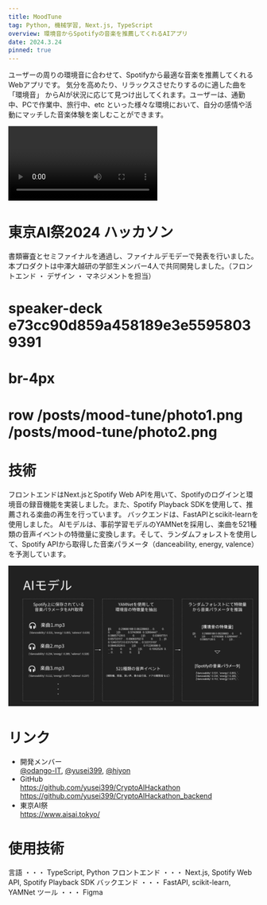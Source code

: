 ```yaml
---
title: MoodTune
tag: Python, 機械学習, Next.js, TypeScript
overview: 環境音からSpotifyの音楽を推薦してくれるAIアプリ
date: 2024.3.24
pinned: true
---
```


ユーザーの周りの環境音に合わせて、Spotifyから最適な音楽を推薦してくれるWebアプリです。
気分を高めたり、リラックスさせたりするのに適した曲を 「環境音」 からAIが状況に応じて見つけ出してくれます。ユーザーは、通勤中、PCで作業中、旅行中、etc といった様々な環境において、自分の感情や活動にマッチした音楽体験を楽しむことができます。

<video width=300 src="/posts/mood-tune/video.mp4" controls></video>


# 東京AI祭2024 ハッカソン
書類審査とセミファイナルを通過し、ファイナルデモデーで発表を行いました。
本プロダクトは中澤大越研の学部生メンバー4人で共同開発しました。（フロントエンド ・ デザイン ・ マネジメントを担当）
# speaker-deck e73cc90d859a458189e3e55958039391
# br-4px
# row /posts/mood-tune/photo1.png /posts/mood-tune/photo2.png


# 技術
フロントエンドはNext.jsとSpotify Web APIを用いて、Spotifyのログインと環境音の録音機能を実装しました。また、Spotify Playback SDKを使用して、推薦される楽曲の再生を行っています。
バックエンドは、FastAPIとscikit-learnを使用しました。 AIモデルは、事前学習モデルのYAMNetを採用し、楽曲を521種類の音声イベントの特徴量に変換します。そして、ランダムフォレストを使用して、Spotify APIから取得した音楽パラメータ（danceability, energy, valence）を予測しています。

![](/public/posts/mood-tune/model.jpg)


# リンク
- 開発メンバー  
  [@odango-IT](https://github.com/odango-IT),  [@yusei399](https://github.com/yusei399),  [@hiyon](https://github.com/hiyon)
- GitHub  
  https://github.com/yusei399/CryptoAIHackathon  
  https://github.com/yusei399/CryptoAIHackathon_backend
- 東京AI祭  
  https://www.aisai.tokyo/

# 使用技術
言語 ・・・ TypeScript,  Python
フロントエンド ・・・ Next.js,  Spotify Web API,  Spotify Playback SDK
バックエンド ・・・ FastAPI,  scikit-learn,  YAMNet
ツール ・・・ Figma